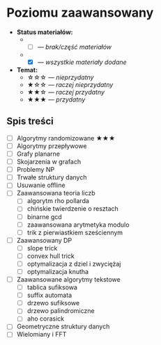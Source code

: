 # Poziomu zaawansowany
- **Status materiałów:**
  - - [ ] — *brak/część materiałów*
  - - [X] — *wszystkie materiały dodane*
- **Temat:**
  - ☆☆☆ — *nieprzydatny*
  - ★☆☆ — *raczej nieprzydatny*
  - ★★☆ — *raczej przydatny*
  - ★★★ — *przydatny*
## Spis treści
- [ ] Algorytmy randomizowane ★★★
- [ ] Algorytmy przepływowe
- [ ] Grafy planarne
- [ ] Skojarzenia w grafach
- [ ] Problemy NP
- [ ] Trwałe struktury danych
- [ ] Usuwanie offline
- [ ] Zaawansowana teoria liczb
   - [ ] algorytm rho pollarda
   - [ ] chińskie twierdzenie o resztach
   - [ ] binarne gcd
   - [ ] zaawansowana arytmetyka modulo
   - [ ] trik z pierwiastkiem sześciennym
- [ ] Zaawansowany DP
   - [ ] slope trick
   - [ ] convex hull trick
   - [ ] optymalizacja z dziel i zwyciężaj
   - [ ] optymalizacja knutha
- [ ] Zaawansowane algorytmy tekstowe
    - [ ] tablica sufiksowa
    - [ ] suffix automata
    - [ ] drzewo sufiksowe
    - [ ] drzewo palindromiczne
    - [ ] aho corasick
- [ ] Geometryczne struktury danych
- [ ] Wielomiany i FFT
